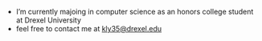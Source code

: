 - I’m currently majoing in computer science as an honors college student at Drexel University
- feel free to contact me at kly35@drexel.edu

<!---
KristineYoo1/KristineYoo1 is a ✨ special ✨ repository because its `README.md` (this file) appears on your GitHub profile.
You can click the Preview link to take a look at your changes.
--->
